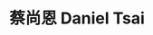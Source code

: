 ---
chinese_name: 蔡尚恩
english_name: Daniel Tsai
title: 蔡尚恩 Daniel Tsai
id: danieltsai
collection: members
position: Part-time Research Assistant
type: part-time research assistant
department: 經濟學系學士班三年級
image_path: https://source.unsplash.com/collection/139386/600x600?a=.png
photo: pt_ra/danieltsai.jpeg
blurb: 123
---
